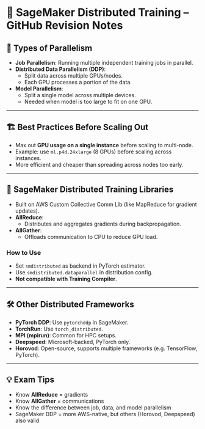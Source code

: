# 🧠 SageMaker Distributed Training – GitHub Revision Notes

## 🧩 Types of Parallelism

- **Job Parallelism**: Running multiple independent training jobs in parallel.
- **Distributed Data Parallelism (DDP)**:
  - Split data across multiple GPUs/nodes.
  - Each GPU processes a portion of the data.
- **Model Parallelism**:
  - Split a single model across multiple devices.
  - Needed when model is too large to fit on one GPU.

---

## 🏗️ Best Practices Before Scaling Out

- Max out **GPU usage on a single instance** before scaling to multi-node.
- Example: use `ml.p4d.24xlarge` (8 GPUs) before scaling across instances.
- More efficient and cheaper than spreading across nodes too early.

---

## 🔁 SageMaker Distributed Training Libraries

- Built on AWS Custom Collective Comm Lib (like MapReduce for gradient updates).
- **AllReduce**:
  - Distributes and aggregates gradients during backpropagation.
- **AllGather**:
  - Offloads communication to CPU to reduce GPU load.

### How to Use
- Set `smdistributed` as backend in PyTorch estimator.
- Use `smdistributed.dataparallel` in distribution config.
- **Not compatible with Training Compiler**.

---

## 🛠️ Other Distributed Frameworks

- **PyTorch DDP**: Use `pytorchddp` in SageMaker.
- **TorchRun**: Use `torch_distributed`.
- **MPI (mpirun)**: Common for HPC setups.
- **Deepspeed**: Microsoft-backed, PyTorch only.
- **Horovod**: Open-source, supports multiple frameworks (e.g. TensorFlow, PyTorch).

---

## 💡 Exam Tips

- Know **AllReduce** = gradients
- Know **AllGather** = communications
- Know the difference between job, data, and model parallelism
- SageMaker DDP = more AWS-native, but others (Horovod, Deepspeed) also valid
